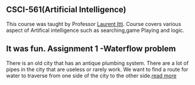 ## CSCI-561(Artificial Intelligence) 
This course was taught by Professor [Laurent Itti](http://ilab.usc.edu/itti/). Course covers various aspect of Artifical intelligence 
such as searching,game Playing and logic.

It was fun.
Assignment 1 -Waterflow problem
------------
There is an old city that has an antique plumbing system. There are a lot of pipes in the city that
are useless or rarely work. We want to find a route for water to traverse from one side of the
city to the other side.[read more](https://github.com/vtiwari227/CSCI-561-AI-Assignment-2/blob/master/Waterflow%20Problem-Assignment%201/20153-CSCI561%20Homework-1.pdf)
